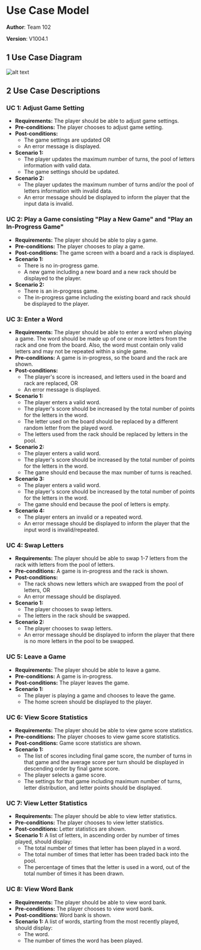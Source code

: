 # Use Case Model
**Author**: Team 102

**Version**: V1004.1

## 1 Use Case Diagram

![alt text](../../.images/use_case_diagram.png "Use Case Diagram")

## 2 Use Case Descriptions

### UC 1: Adjust Game Setting
- **Requirements:** The player should be able to adjust game settings.
- **Pre-conditions:** The player chooses to adjust game setting.
- **Post-conditions:** 
    * The game settings are updated OR
    * An error message is displayed.
- **Scenario 1:**
    * The player updates the maximum number of turns, the pool of letters information with valid data.
    * The game settings should be updated.
- **Scenario 2:**
    * The player updates the maximum number of turns and/or the pool of letters information with invalid data.
    * An error message should be displayed to inform the player that the input data is invalid.
    
### UC 2: Play a Game consisting "Play a New Game" and "Play an In-Progress Game"
- **Requirements:** The player should be able to play a game.
- **Pre-conditions:** The player chooses to play a game.
- **Post-conditions:** The game screen with a board and a rack is displayed.
- **Scenario 1:**
    * There is no in-progress game.
    * A new game including a new board and a new rack should be displayed to the player.
- **Scenario 2:**
    * There is an in-progress game.
    * The in-progress game including the existing board and rack should be displayed to the player.
    
### UC 3: Enter a Word
- **Requirements:** The player should be able to enter a word when playing a game. The word should be made up of one or more letters from the rack and one from the board. Also, the word must contain only valid letters and may not be repeated within a single game.
- **Pre-conditions:** A game is in-progress, so the board and the rack are shown.
- **Post-conditions:** 
    * The player's score is increased, and letters used in the board and rack are replaced, OR
    * An error message is displayed.
- **Scenario 1:**
    * The player enters a valid word.
    * The player's score should be increased by the total number of points for the letters in the word.
    * The letter used on the board should be replaced by a different random letter from the played word.
    * The letters used from the rack should be replaced by letters in the pool.
- **Scenario 2:**
    * The player enters a valid word.
    * The player's score should be increased by the total number of points for the letters in the word.
    * The game should end because the max number of turns is reached.
- **Scenario 3:**
    * The player enters a valid word.
    * The player's score should be increased by the total number of points for the letters in the word.
    * The game should end because the pool of letters is empty.
- **Scenario 4:**
    * The player enters an invalid or a repeated word.
    * An error message should be displayed to inform the player that the input word is invalid/repeated.

### UC 4: Swap Letters
- **Requirements:** The player should be able to swap 1-7 letters from the rack with letters from the pool of letters.
- **Pre-conditions:** A game is in-progress and the rack is shown.
- **Post-conditions:** 
    * The rack shows new letters which are swapped from the pool of letters, OR
    * An error message should be displayed.
- **Scenario 1:**
    * The player chooses  to swap letters.
    * The letters in the rack should be swapped.
- **Scenario 2:**
    * The player chooses  to swap letters.
    * An error message should be displayed to inform the player that there is no more letters in the pool to be swapped.

### UC 5: Leave a Game
- **Requirements:** The player should be able to leave a game.
- **Pre-conditions:** A game is in-progress.
- **Post-conditions:** The player leaves the game.
- **Scenario 1:**
    * The player is playing a game and chooses to leave the game.
    * The home screen should be displayed to the player.

### UC 6: View Score Statistics
- **Requirements:** The player should be able to view game score statistics.
- **Pre-conditions:** The player chooses to view game score statistics.
- **Post-conditions:** Game score statistics are shown. 
- **Scenario 1:**
    * The list of scores including final game score, the number of turns in that game and the average score per turn should be displayed in descending order by final game score.
    * The player selects a game score.
    * The settings for that game including maximum number of turns, letter distribution, and letter points should be displayed.

### UC 7: View Letter Statistics
- **Requirements:** The player should be able to view letter statistics.
- **Pre-conditions:** The player chooses to view letter statistics.
- **Post-conditions:** Letter statistics are shown.
- **Scenario 1:**
    A list of letters, in ascending order by number of times played, should display:
    * The total number of times that letter has been played in a word.
    * The total number of times that letter has been traded back into the pool.
    * The percentage of times that the letter is used in a word, out of the total number of times it has been drawn.

### UC 8: View Word Bank
- **Requirements:** The player should be able to view word bank.
- **Pre-conditions:** The player chooses to view word bank.
- **Post-conditions:** Word bank is shown.
- **Scenario 1:**
    A list of words, starting from the most recently played, should display:
    * The word.
    * The number of times the word has been played.

<!--stackedit_data:
eyJoaXN0b3J5IjpbLTE4MzQ2MjczNF19
-->
